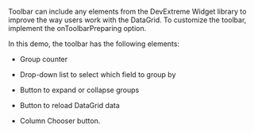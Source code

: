 Toolbar can include any elements from the DevExtreme Widget library to improve the way users work with the DataGrid. To customize the toolbar, implement the onToolbarPreparing option.

In this demo, the toolbar has the following elements:

* Group counter

* Drop-down list to select which field to group by

* Button to expand or collapse groups

* Button to reload DataGrid data

* Column Chooser button.